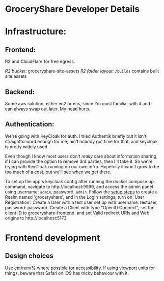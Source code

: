 # GroceryShare Developer Details

# Infrastructure:
## Frontend:
R2 and CloudFlare for free egress.

*R2 bucket*: groceryshare-site-assets
*R2 folder layout*: `/builds` contains built site assets

## Backend:
Some aws solution, either ec2 or ecs, since I'm most familiar with it and I can always swap out later. My head hurts.

## Authentication:
We're going with KeyCloak for auth. I tried Authentik briefly but it isn't straightforward enough for me; ain't nobody got time for that, and keycloak is pretty widely used.

Even though I know most users don't _really_ care about information sharing, if I can provide the option to remove 3rd parties, then I'll take it. So we're trying with KeyCloak running on our own infra. Hopefully it won't grow to be too much of a cost, but we'll see when we get there.

To set up the app's keycloak config after running the docker compose up command, navigate to http://localhost:9999, and access the admin panel using username: `admin`,  password: `admin`. Follow the [setup steps](https://www.keycloak.org/getting-started/getting-started-docker) to create a Realm named 'groceryshare', and in the Login settings, turn on 'User Registration'. Create a User with a test user set up with username: testuser, password: password. Create a Client with type "OpenID Connect", set the client ID to groceryshare-frontend, and set  Valid redirect URIs and Web origins to http://localhost:5173

# Frontend development
## Design choices
Use em/rem/% where possible for accessibility. If using viewport units for things, beware that Safari on iOS has tricky behaviour with it.

